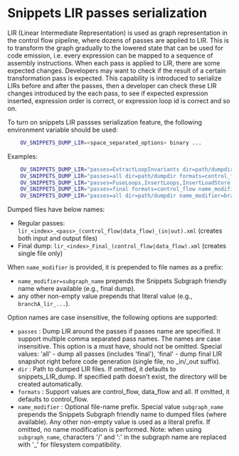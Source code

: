 # Snippets LIR passes serialization

LIR (Linear Intermediate Representation) is used as graph representation in the control flow pipeline, where dozens of passes are applied to LIR.
This is to transform the graph gradually to the lowered state that can be used for code emission, i.e. every expression can be mapped to a sequence of assembly instructions.
When each pass is applied to LIR, there are some expected changes.
Developers may want to check if the result of a certain transformation pass is expected.
This capability is introduced to serialize LIRs before and after the passes, then a developer can check these LIR changes introduced by the each pass, to see if expected expression inserted, expression order is correct, or expression loop id is correct and so on.

To turn on snippets LIR passses serialization feature, the following environment variable should be used:
```sh
    OV_SNIPPETS_DUMP_LIR=<space_separated_options> binary ...
```

Examples:
```sh
    OV_SNIPPETS_DUMP_LIR="passes=ExtractLoopInvariants dir=path/dumpdir formats=all" binary ...
    OV_SNIPPETS_DUMP_LIR="passes=all dir=path/dumpdir formats=control_flow" binary ...
    OV_SNIPPETS_DUMP_LIR="passes=FuseLoops,InsertLoops,InsertLoadStore formats=data_flow" binary ...
    OV_SNIPPETS_DUMP_LIR="passes=final formats=control_flow name_modifier=subgraph_name" binary ...
    OV_SNIPPETS_DUMP_LIR="passes=all dir=path/dumpdir name_modifier=branchA" binary ...
```

Dumped files have below names:
 - Regular passes: `lir_<index>_<pass>_(control_flow|data_flow)_(in|out).xml` (creates both input and output files)
 - Final dump: `lir_<index>_Final_(control_flow|data_flow).xml` (creates single file only)

When `name_modifier` is provided, it is prepended to file names as a prefix:
 - `name_modifier=subgraph_name` prepends the Snippets Subgraph friendly name where available (e.g., final dump).
 - any other non-empty value prepends that literal value (e.g., `branchA_lir_...`).

Option names are case insensitive, the following options are supported:
 - `passes` : Dump LIR around the passes if passes name are specified.
 It support multiple comma separated pass names. The names are case insensitive.
 This option is a must have, should not be omitted.
 Special values: 'all' - dump all passes (includes 'final'), 'final' - dump final LIR snapshot right before code generation (single file, no _in/_out suffix).
 - `dir` : Path to dumped LIR files.
 If omitted, it defaults to snippets_LIR_dump.
 If specified path doesn't exist, the directory will be created automatically.
 - `formats` : Support values are control_flow, data_flow and all.
 If omitted, it defaults to control_flow.
 - `name_modifier` : Optional file-name prefix. Special value `subgraph_name` prepends the Snippets Subgraph friendly name to dumped files (where available). Any other non-empty value is used as a literal prefix. If omitted, no name modification is performed. Note: when using `subgraph_name`, characters '/' and ':' in the subgraph name are replaced with '_' for filesystem compatibility.
